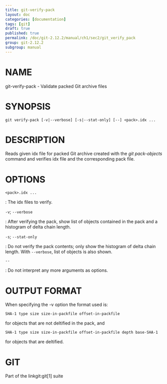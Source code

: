 ```yaml
---
title: git-verify-pack
layout: doc
categories: [documentation]
tags: [git]
draft: true
published: true
permalink: /doc/git-2.12.2/manual/ch1/sec2/git_verify_pack
group: git-2.12.2
subgroup: manual
---
```


NAME
====

git-verify-pack - Validate packed Git archive files

SYNOPSIS
========

    git verify-pack [-v|--verbose] [-s|--stat-only] [--] <pack>.idx ...

DESCRIPTION
===========

Reads given idx file for packed Git archive created with the *git pack-objects* command and verifies idx file and the corresponding pack file.

OPTIONS
=======

`<pack>.idx ...`

:   The idx files to verify.

`-v`; `--verbose`

:   After verifying the pack, show list of objects contained in the pack and a histogram of delta chain length.

`-s`; `--stat-only`

:   Do not verify the pack contents; only show the histogram of delta chain length. With `--verbose`, list of objects is also shown.

`--`

:   Do not interpret any more arguments as options.

OUTPUT FORMAT
=============

When specifying the -v option the format used is:

    SHA-1 type size size-in-packfile offset-in-packfile

for objects that are not deltified in the pack, and

    SHA-1 type size size-in-packfile offset-in-packfile depth base-SHA-1

for objects that are deltified.

GIT
===

Part of the linkgit:git\[1\] suite
